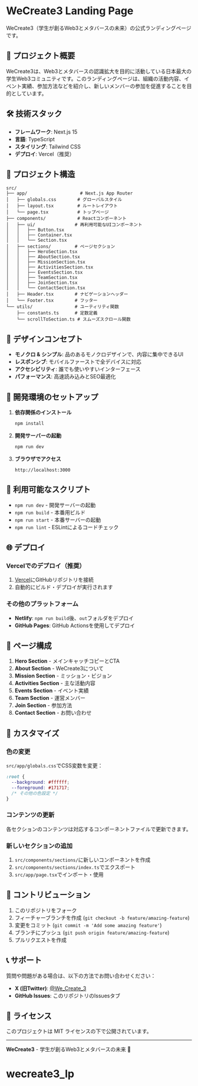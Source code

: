 # WeCreate3 Landing Page

WeCreate3（学生が創るWeb3とメタバースの未来）の公式ランディングページです。

## 🚀 プロジェクト概要

WeCreate3は、Web3とメタバースの認識拡大を目的に活動している日本最大の学生Web3コミュニティです。このランディングページは、組織の活動内容、イベント実績、参加方法などを紹介し、新しいメンバーの参加を促進することを目的としています。

## 🛠 技術スタック

- **フレームワーク**: Next.js 15
- **言語**: TypeScript
- **スタイリング**: Tailwind CSS
- **デプロイ**: Vercel（推奨）

## 📁 プロジェクト構造

```
src/
├── app/                    # Next.js App Router
│   ├── globals.css        # グローバルスタイル
│   ├── layout.tsx         # ルートレイアウト
│   └── page.tsx           # トップページ
├── components/            # Reactコンポーネント
│   ├── ui/               # 再利用可能なUIコンポーネント
│   │   ├── Button.tsx
│   │   ├── Container.tsx
│   │   └── Section.tsx
│   ├── sections/         # ページセクション
│   │   ├── HeroSection.tsx
│   │   ├── AboutSection.tsx
│   │   ├── MissionSection.tsx
│   │   ├── ActivitiesSection.tsx
│   │   ├── EventsSection.tsx
│   │   ├── TeamSection.tsx
│   │   ├── JoinSection.tsx
│   │   └── ContactSection.tsx
│   ├── Header.tsx        # ナビゲーションヘッダー
│   └── Footer.tsx        # フッター
└── utils/                # ユーティリティ関数
    ├── constants.ts      # 定数定義
    └── scrollToSection.ts # スムーズスクロール関数
```

## 🎨 デザインコンセプト

- **モノクロ & シンプル**: 品のあるモノクロデザインで、内容に集中できるUI
- **レスポンシブ**: モバイルファーストで全デバイスに対応
- **アクセシビリティ**: 誰でも使いやすいインターフェース
- **パフォーマンス**: 高速読み込みとSEO最適化

## 🚀 開発環境のセットアップ

1. **依存関係のインストール**
   ```bash
   npm install
   ```

2. **開発サーバーの起動**
   ```bash
   npm run dev
   ```

3. **ブラウザでアクセス**
   ```
   http://localhost:3000
   ```

## 📝 利用可能なスクリプト

- `npm run dev` - 開発サーバーの起動
- `npm run build` - 本番用ビルド
- `npm run start` - 本番サーバーの起動
- `npm run lint` - ESLintによるコードチェック

## 🌐 デプロイ

### Vercelでのデプロイ（推奨）

1. [Vercel](https://vercel.com)にGitHubリポジトリを接続
2. 自動的にビルド・デプロイが実行されます

### その他のプラットフォーム

- **Netlify**: `npm run build`後、`out`フォルダをデプロイ
- **GitHub Pages**: GitHub Actionsを使用してデプロイ

## 📄 ページ構成

1. **Hero Section** - メインキャッチコピーとCTA
2. **About Section** - WeCreate3について
3. **Mission Section** - ミッション・ビジョン
4. **Activities Section** - 主な活動内容
5. **Events Section** - イベント実績
6. **Team Section** - 運営メンバー
7. **Join Section** - 参加方法
8. **Contact Section** - お問い合わせ

## 🔧 カスタマイズ

### 色の変更

`src/app/globals.css`でCSS変数を変更：

```css
:root {
  --background: #ffffff;
  --foreground: #171717;
  /* その他の色設定 */
}
```

### コンテンツの更新

各セクションのコンテンツは対応するコンポーネントファイルで更新できます。

### 新しいセクションの追加

1. `src/components/sections/`に新しいコンポーネントを作成
2. `src/components/sections/index.ts`でエクスポート
3. `src/app/page.tsx`でインポート・使用

## 🤝 コントリビューション

1. このリポジトリをフォーク
2. フィーチャーブランチを作成 (`git checkout -b feature/amazing-feature`)
3. 変更をコミット (`git commit -m 'Add some amazing feature'`)
4. ブランチにプッシュ (`git push origin feature/amazing-feature`)
5. プルリクエストを作成

## 📞 サポート

質問や問題がある場合は、以下の方法でお問い合わせください：

- **X (旧Twitter)**: [@We_Create_3](https://x.com/We_Create_3)
- **GitHub Issues**: このリポジトリのIssuesタブ

## 📄 ライセンス

このプロジェクトは MIT ライセンスの下で公開されています。

---

**WeCreate3** - 学生が創るWeb3とメタバースの未来 🚀
# wecreate3_lp
